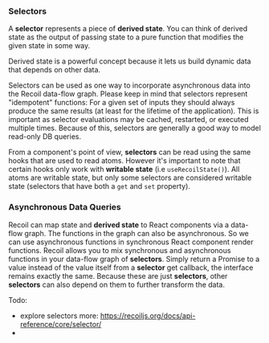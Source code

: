 ### Selectors
A **selector** represents a piece of **derived state**. You can think of derived state as the output
of passing state to a pure function that modifies the given state in some way.

Derived state is a powerful concept because it lets us build dynamic data that depends on other data.

Selectors can be used as one way to incorporate asynchronous data into the Recoil data-flow graph.
Please keep in mind that selectors represent "idempotent" functions: For a given set of inputs they
should always produce the same results (at least for the lifetime of the application). This is important
as selector evaluations may be cached, restarted, or executed multiple times.
Because of this, selectors are generally a good way to model read-only DB queries.

From a component's point of view, **selectors** can be read using the same hooks that are used to read atoms.
However it's important to note that certain hooks only work with **writable state** (i.e `useRecoilState()`).
All atoms are writable state, but only some selectors are considered writable state (selectors that have both a `get` and `set` property).

### Asynchronous Data Queries

Recoil can map state and **derived state** to React components via a data-flow graph. The functions in the graph can also be asynchronous.
So we can use asynchronous functions in synchronous React component render functions.
Recoil allows you to mix synchronous and asynchronous functions in your data-flow graph of **selectors**.
Simply return a Promise to a value instead of the value itself from a **selector** get callback, the interface remains exactly the same.
Because these are just **selectors**, other **selectors** can also depend on them to further transform the data.

Todo:
- explore selectors more: https://recoiljs.org/docs/api-reference/core/selector/
- 
